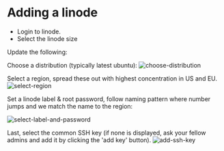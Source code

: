 # Adding a linode

- Login to linode.
- Select the linode size

Update the following:

Choose a distribution (typically latest ubuntu):
![choose-distribution](https://user-images.githubusercontent.com/12397753/77502467-32df8000-6e18-11ea-984f-05c1561cdd4b.png)

Select a region, spread these out with highest concentration in US and EU.
![select-region](https://user-images.githubusercontent.com/12397753/77502468-33781680-6e18-11ea-901e-904e9a2367e2.png)

Set a linode label & root password, follow naming pattern where number
jumps and we match the name to the region:

![select-label-and-password](https://user-images.githubusercontent.com/12397753/77502470-3410ad00-6e18-11ea-85b8-7bbb7e5edd67.png)

Last, select the common SSH key (if none is displayed, ask your fellow admins
and add it by clicking the 'add key' button).
![add-ssh-key](https://user-images.githubusercontent.com/12397753/77502471-3410ad00-6e18-11ea-9975-2aece671308f.png)
